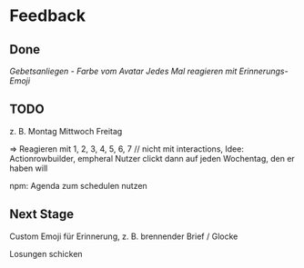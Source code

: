 # Feedback

## Done

*Gebetsanliegen - Farbe vom Avatar*
*Jedes Mal reagieren mit Erinnerungs-Emoji*

## TODO

z. B. Montag Mittwoch Freitag

=> Reagieren mit 1, 2, 3, 4, 5, 6, 7 // nicht mit interactions, Idee: Actionrowbuilder, empheral
Nutzer clickt dann auf jeden Wochentag, den er haben will

npm: Agenda zum schedulen nutzen

## Next Stage

Custom Emoji für Erinnerung, z. B. brennender Brief / Glocke

Losungen schicken
